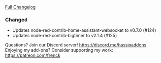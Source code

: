 [Full Changelog][changelog]

### Changed

- Updates node-red-contrib-home-assistant-websocket to v0.7.0 (#124)
- Updates node-red-contrib-bigtimer to v2.1.4 (#125)

[changelog]: https://github.com/hassio-addons/addon-node-red/compare/v1.2.5...v1.2.6

Questions? Join our Discord server! https://discord.me/hassioaddons
Enjoying my add-ons? Consider supporting my work: https://patreon.com/frenck
